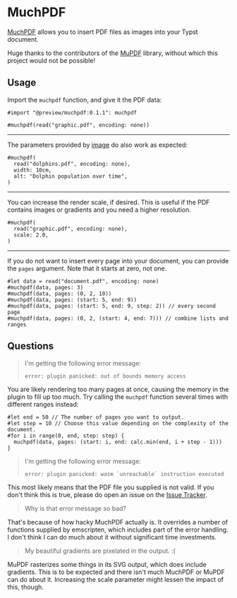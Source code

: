 # MuchPDF

[MuchPDF][MuchPDF] allows you to insert PDF files as images into your Typst document.

Huge thanks to the contributors of the [MuPDF][MuPDF] library,
without which this project would not be possible!

## Usage

Import the `muchpdf` function, and give it the PDF data:

```typ
#import "@preview/muchpdf:0.1.1": muchpdf

#muchpdf(read("graphic.pdf", encoding: none))
```

---

The parameters provided by [image][image] do also work as expected:

```typ
#muchpdf(
  read("dolphins.pdf", encoding: none),
  width: 10cm,
  alt: "Dolphin population over time",
)
```

---

You can increase the render scale, if desired. This is useful if the PDF
contains images or gradients and you need a higher resolution.

```typ
#muchpdf(
  read("graphic.pdf", encoding: none),
  scale: 2.0,
)
```

---

If you do not want to insert every page into your document, you can provide the
`pages` argument. Note that it starts at zero, not one.

```typ
#let data = read("document.pdf", encoding: none)
#muchpdf(data, pages: 3)
#muchpdf(data, pages: (0, 2, 10))
#muchpdf(data, pages: (start: 5, end: 9))
#muchpdf(data, pages: (start: 5, end: 9, step: 2)) // every second page
#muchpdf(data, pages: (0, 2, (start: 4, end: 7))) // combine lists and ranges
```

## Questions

> I'm getting the following error message:
> ```
> error: plugin panicked: out of bounds memory access
> ```

You are likely rendering too many pages at once, causing the memory in the
plugin to fill up too much. Try calling the `muchpdf` function several times
with different ranges instead:
```typ
#let end = 50 // The number of pages you want to output.
#let step = 10 // Choose this value depending on the complexity of the document.
#for i in range(0, end, step: step) {
  muchpdf(data, pages: (start: i, end: calc.min(end, i + step - 1)))
}
```

> I'm getting the following error message:
> ```
> error: plugin panicked: wasm `unreachable` instruction executed
> ```

This most likely means that the PDF file you supplied is not valid.
If you don't think this is true, please do open an issue on the [Issue Tracker][Issue Tracker].

> Why is that error message so bad?

That's because of how hacky MuchPDF actually is. It overrides a number of
functions supplied by emscripten, which includes part of the error handling.
I don't think I can do much about it without significant time investments.

> My beautiful gradients are pixelated in the output. :(

MuPDF rasterizes some things in its SVG output, which does include gradients.
This is to be expected and there isn't much MuchPDF or MuPDF can do about it.
Increasing the scale parameter might lessen the impact of this, though.

[MuchPDF]: https://github.com/frozolotl/muchpdf
[MuPDF]: https://mupdf.com/
[image]: https://typst.app/docs/reference/visualize/image
[Issue Tracker]: https://github.com/frozolotl/muchpdf/issues
